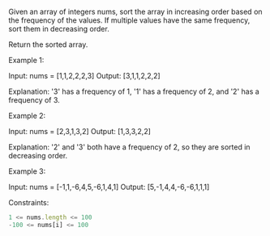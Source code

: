 Given an array of integers nums, sort the array in increasing order based on the frequency of the values. If multiple values have the same frequency, sort them in decreasing order.

Return the sorted array.

 

Example 1:

Input: nums = [1,1,2,2,2,3]
Output: [3,1,1,2,2,2]

Explanation: '3' has a frequency of 1, '1' has a frequency of 2, and '2' has a frequency of 3.


Example 2:

Input: nums = [2,3,1,3,2]
Output: [1,3,3,2,2]

Explanation: '2' and '3' both have a frequency of 2, so they are sorted in decreasing order.


Example 3:

Input: nums = [-1,1,-6,4,5,-6,1,4,1]
Output: [5,-1,4,4,-6,-6,1,1,1]
 

Constraints:
```js
1 <= nums.length <= 100
-100 <= nums[i] <= 100